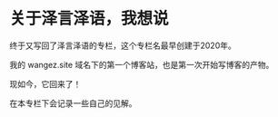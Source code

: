 # 关于泽言泽语，我想说
终于又写回了泽言泽语的专栏，这个专栏名最早创建于2020年。

我的 wangez.site 域名下的第一个博客站，也是第一次开始写博客的产物。

现如今，它回来了！

在本专栏下会记录一些自己的见解。